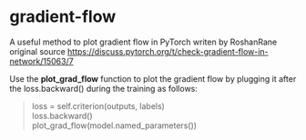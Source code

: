 # gradient-flow
 A useful method to plot gradient flow in PyTorch writen by RoshanRane
original source https://discuss.pytorch.org/t/check-gradient-flow-in-network/15063/7

Use the **plot_grad_flow** function to plot the gradient flow by plugging it after the loss.backward() during the training as follows:

>loss = self.criterion(outputs, labels)  
>loss.backward()  
>plot_grad_flow(model.named_parameters())
